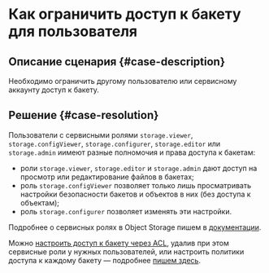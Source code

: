 # Как ограничить доступ к бакету для пользователя


## Описание сценария {#case-description}

Необходимо ограничить другому пользователю или сервисному аккаунту доступ к бакету.

## Решение {#case-resolution}

Пользователи с сервисными ролями `storage.viewer`, `storage.configViewer`, `storage.configurer`, `storage.editor` или `storage.admin` иимеют разные полномочия и права доступа к бакетам:
* роли `storage.viewer`, `storage.editor` и `storage.admin` дают доступ на просмотр или редактирование файлов в бакетах; 
* роль `storage.configViewer` позволяет только лишь просматривать настройки  безопасности бакетов и объектов в них (без доступа к объектам);
* роль `storage.configurer` позволяет изменять эти настройки. 
  
Подробнее о сервисных ролях в Object Storage пишем в [документации](../../../storage/security/).

Можно [настроить доступ к бакету через ACL](../../../storage/concepts/acl), удалив при этом сервисные роли у нужных пользователей, или настроить политики доступа к каждому бакету — подробнее [пишем здесь](../../../storage/concepts/policy).
 